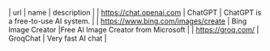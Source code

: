 | url | name | description |
| https://chat.openai.com | ChatGPT | ChatGPT is a free-to-use AI system. |
| https://www.bing.com/images/create | Bing Image Creator |Free AI Image Creator from Microsoft |
| https://groq.com/ | GroqChat | Very fast AI chat |


